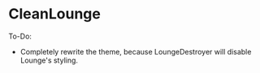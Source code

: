 CleanLounge
===========

To-Do:
- Completely rewrite the theme, because LoungeDestroyer will disable Lounge's styling.